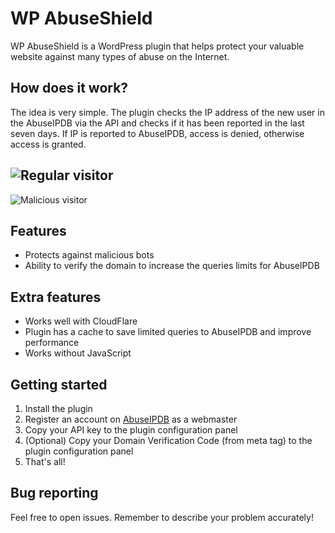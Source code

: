 # WP AbuseShield
WP AbuseShield is a WordPress plugin that helps protect your valuable website against many types of abuse on the Internet.

## How does it work?
The idea is very simple. The plugin checks the IP address of the new user in the AbuseIPDB via the API and checks if it has been reported in the last seven days. If IP is reported to AbuseIPDB, access is denied, otherwise access is granted.

![Regular visitor](HowDoesItWork_good.png)
---
![Malicious visitor](HowDoesItWork_bad.png)

## Features
* Protects against malicious bots
* Ability to verify the domain to increase the queries limits for AbuseIPDB

## Extra features
* Works well with CloudFlare
* Plugin has a cache to save limited queries to AbuseIPDB and improve performance
* Works without JavaScript

## Getting started
1. Install the plugin
2. Register an account on [AbuseIPDB](https://www.abuseipdb.com/) as a webmaster
3. Copy your API key to the plugin configuration panel
4. (Optional) Copy your Domain Verification Code (from meta tag) to the plugin configuration panel
5. That's all!

## Bug reporting
Feel free to open issues. Remember to describe your problem accurately!